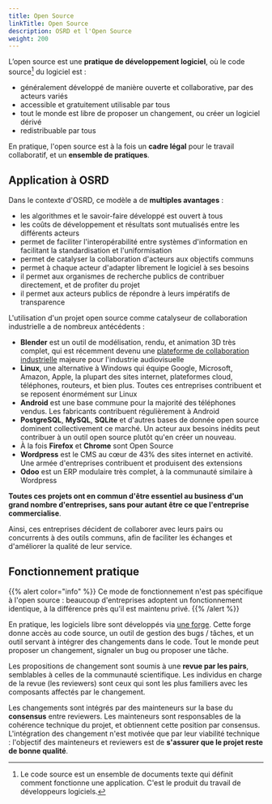 ```yaml
---
title: Open Source
linkTitle: Open Source
description: OSRD et l'Open Source
weight: 200
---
```


L’open source est une **pratique de développement logiciel**, où le code source[^code-source] du logiciel est :
 - généralement développé de manière ouverte et collaborative, par des acteurs variés
 - accessible et gratuitement utilisable par tous
 - tout le monde est libre de proposer un changement, ou créer un logiciel dérivé
 - redistribuable par tous

En pratique, l'open source est à la fois un **cadre légal** pour le travail collaboratif, et un **ensemble de pratiques**.

[^code-source]: Le code source est un ensemble de documents texte qui définit comment fonctionne une application. C'est le produit du travail de développeurs logiciels.

## Application à OSRD

Dans le contexte d'OSRD, ce modèle a de **multiples avantages** :
 - les algorithmes et le savoir-faire développé est ouvert à tous
 - les coûts de développement et résultats sont mutualisés entre les différents acteurs
 - permet de faciliter l'interopérabilité entre systèmes d'information en facilitant la standardisation et l'uniformisation
 - permet de catalyser la collaboration d'acteurs aux objectifs communs
 - permet à chaque acteur d'adapter librement le logiciel à ses besoins
 - il permet aux organismes de recherche publics de contribuer directement, et de profiter du projet
 - il permet aux acteurs publics de répondre à leurs impératifs de transparence

L'utilisation d'un projet open source comme catalyseur de collaboration industrielle a de nombreux antécédents :
 - **Blender** est un outil de modélisation, rendu, et animation 3D très complet, qui est récemment devenu une [plateforme de collaboration industrielle](https://fund.blender.org/) majeure pour l'industrie audiovisuelle
 - **Linux**, une alternative à Windows qui équipe Google, Microsoft, Amazon, Apple, la plupart des sites internet, plateformes cloud, téléphones, routeurs, et bien plus. Toutes ces entreprises contribuent et se reposent énormément sur Linux
 - **Android** est une base commune pour la majorité des téléphones vendus. Les fabricants contribuent régulièrement à Android
 - **PostgreSQL**, **MySQL**, **SQLite** et d'autres bases de donnée open source dominent collectivement ce marché. Un acteur aux besoins inédits peut contribuer à un outil open source plutôt qu'en créer un nouveau.
 - À la fois **Firefox** et **Chrome** sont Open Source
 - **Wordpress** est le CMS au cœur de 43% des sites internet en activité. Une armée d'entreprises contribuent et produisent des extensions
 - **Odoo** est un ERP modulaire très complet, à la communauté similaire à Wordpress

**Toutes ces projets ont en commun d'être essentiel au business d'un grand nombre d'entreprises, sans pour autant être ce que l'entreprise commercialise**.

Ainsi, ces entreprises décident de collaborer avec leurs pairs ou concurrents à des outils communs, afin de faciliter les échanges et d'améliorer la qualité de leur service.

## Fonctionnement pratique

{{% alert color="info" %}}
Ce mode de fonctionnement n'est pas spécifique à l'open source : beaucoup d'entreprises adoptent un fonctionnement identique, à la différence près qu'il est maintenu privé.
{{% /alert %}}


En pratique, les logiciels libre sont développés via [une forge](https://github.com/OpenRailAssociation/osrd). Cette forge donne accès au code source, un outil de gestion des bugs / tâches, et un outil servant à intégrer des changements dans le code.
Tout le monde peut proposer un changement, signaler un bug ou proposer une tâche.

Les propositions de changement sont soumis à une **revue par les pairs**, semblables à celles de la communauté scientifique.
Les individus en charge de la revue (les reviewers) sont ceux qui sont les plus familiers avec les composants affectés par le changement.

Les changements sont intégrés par des mainteneurs sur la base du **consensus** entre reviewers.
Les mainteneurs sont responsables de la cohérence technique du projet, et obtiennent cette position par consensus.
L'intégration des changement n'est motivée que par leur viabilité technique : l'objectif des mainteneurs et reviewers est de **s'assurer que le projet reste de bonne qualité**.
